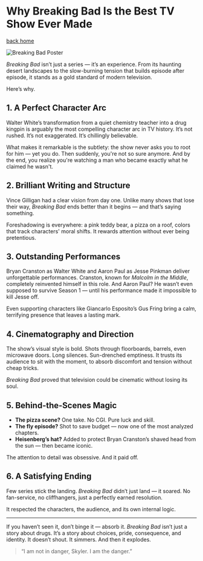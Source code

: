 # Why Breaking Bad Is the Best TV Show Ever Made

[back home](/)

![Breaking Bad Poster](/images/breaking-bad.jpg)

_Breaking Bad_ isn’t just a series — it’s an experience. From its haunting desert landscapes to the slow-burning tension that builds episode after episode, it stands as a gold standard of modern television.

Here’s why.

## 1. A Perfect Character Arc

Walter White’s transformation from a quiet chemistry teacher into a drug kingpin is arguably the most compelling character arc in TV history. It’s not rushed. It’s not exaggerated. It’s chillingly believable.

What makes it remarkable is the subtlety: the show never asks you to root for him — yet you do. Then suddenly, you're not so sure anymore. And by the end, you realize you're watching a man who became exactly what he claimed he wasn't.

## 2. Brilliant Writing and Structure

Vince Gilligan had a clear vision from day one. Unlike many shows that lose their way, _Breaking Bad_ ends better than it begins — and that’s saying something.

Foreshadowing is everywhere: a pink teddy bear, a pizza on a roof, colors that track characters' moral shifts. It rewards attention without ever being pretentious.

## 3. Outstanding Performances

Bryan Cranston as Walter White and Aaron Paul as Jesse Pinkman deliver unforgettable performances. Cranston, known for _Malcolm in the Middle_, completely reinvented himself in this role. And Aaron Paul? He wasn’t even supposed to survive Season 1 — until his performance made it impossible to kill Jesse off.

Even supporting characters like Giancarlo Esposito’s Gus Fring bring a calm, terrifying presence that leaves a lasting mark.

## 4. Cinematography and Direction

The show’s visual style is bold. Shots through floorboards, barrels, even microwave doors. Long silences. Sun-drenched emptiness. It trusts its audience to sit with the moment, to absorb discomfort and tension without cheap tricks.

_Breaking Bad_ proved that television could be cinematic without losing its soul.

## 5. Behind-the-Scenes Magic

- **The pizza scene?** One take. No CGI. Pure luck and skill.
- **The fly episode?** Shot to save budget — now one of the most analyzed chapters.
- **Heisenberg’s hat?** Added to protect Bryan Cranston’s shaved head from the sun — then became iconic.

The attention to detail was obsessive. And it paid off.

## 6. A Satisfying Ending

Few series stick the landing. _Breaking Bad_ didn’t just land — it soared. No fan-service, no cliffhangers, just a perfectly earned resolution.

It respected the characters, the audience, and its own internal logic.

---

If you haven’t seen it, don’t binge it — absorb it. _Breaking Bad_ isn’t just a story about drugs. It’s a story about choices, pride, consequence, and identity. It doesn’t shout. It simmers. And then it explodes.

> “I am not in danger, Skyler. I am the danger.”
